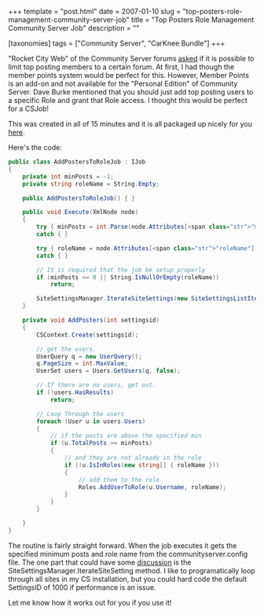 +++
template = "post.html"
date = 2007-01-10
slug = "top-posters-role-management-community-server-job"
title = "Top Posters Role Management Community Server Job"
description = ""

[taxonomies]
tags = ["Community Server", "CarKnee Bundle"]
+++

"Rocket City Web" of the Community Server forums [asked](http://communityserver.org/forums/thread/563175.aspx) if it is possible to limit top posting members to a certain forum. At first, I had though the member points system would be perfect for this. However, Member Points is an add-on and not available for the "Personal Edition" of Community Server. Dave Burke mentioned that you should just add top posting users to a specific Role and grant that Role access. I thought this would be perfect for a CSJob!

<!-- more -->

This was created in all of 15 minutes and it is all packaged up nicely for you [here](/files/folders/cs/entry82.aspx).

Here's the code:

```c#
public class AddPostersToRoleJob : IJob  
{  
    private int minPosts = -1;  
    private string roleName = String.Empty;  

    public AddPostersToRoleJob() { }  

    public void Execute(XmlNode node)  
    {  
        try { minPosts = int.Parse(node.Attributes[<span class="str">"minPosts"].Value); }  
        catch { }  

        try { roleName = node.Attributes[<span class="str">"roleName"].Value; }  
        catch { }  

        // It is required that the job be setup properly  
        if (minPosts <= 0 || String.IsNullOrEmpty(roleName))  
            return;  

        SiteSettingsManager.IterateSiteSettings(new SiteSettingsListIterator(AddPosters));  
    }  

    private void AddPosters(int settingsid)  
    {  
        CSContext.Create(settingsid);  

        // get the users.  
        UserQuery q = new UserQuery();  
        q.PageSize = int.MaxValue;  
        UserSet users = Users.GetUsers(q, false);  

        // If there are no users, get out.  
        if (!users.HasResults)  
            return;  

        // Loop Through the users  
        foreach (User u in users.Users)  
        {  
            // if the posts are above the specified min  
            if (u.TotalPosts >= minPosts)  
            {  
                // and they are not already in the role  
                if (!u.IsInRoles(new string[] { roleName }))  
                {  
                    // add them to the role  
                    Roles.AddUserToRole(u.Username, roleName);  
                }  
            }  
        }  

    }  
}
```

The routine is fairly straight forward. When the job executes it gets the specified minimum posts and role name from the communityserver.config file. The one part that could have some [discussion](http://joeriksson.com/archive/2006/10/18/Getting-into-Context-with-your-CSJobs.aspx) is the SiteSettingsManager.IterateSiteSetting method. I like to programatically loop through all sites in my CS installation, but you could hard code the default SettingsID of 1000 if performance is an issue.

Let me know how it works out for you if you use it!